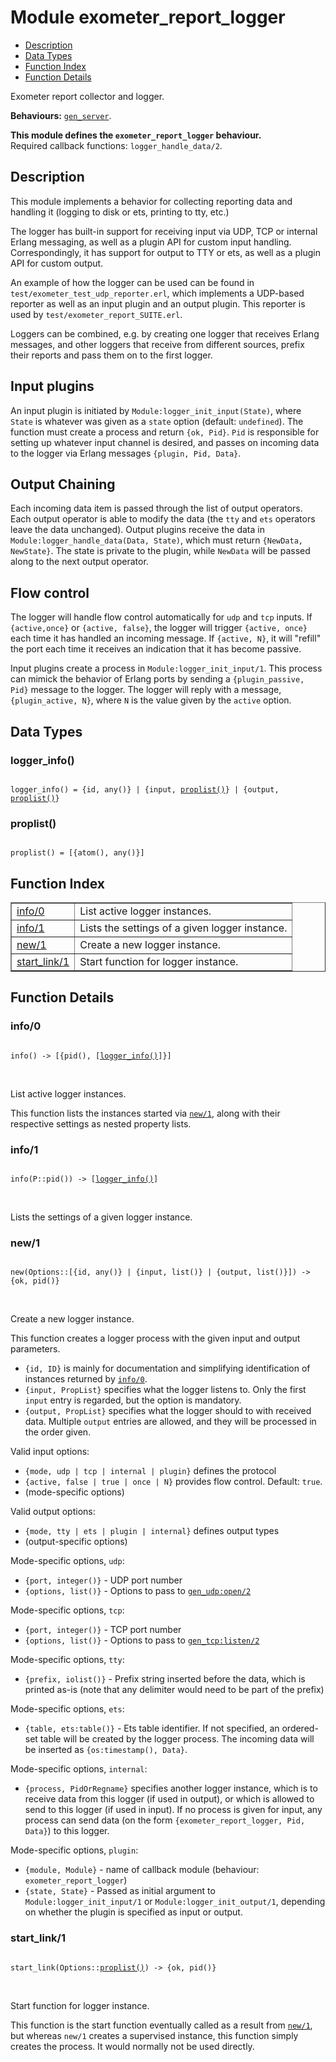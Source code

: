 

# Module exometer_report_logger #
* [Description](#description)
* [Data Types](#types)
* [Function Index](#index)
* [Function Details](#functions)

Exometer report collector and logger.

__Behaviours:__ [`gen_server`](gen_server.md).

__This module defines the `exometer_report_logger` behaviour.__<br /> Required callback functions: `logger_handle_data/2`.

<a name="description"></a>

## Description ##

This module implements a behavior for collecting reporting data and
handling it (logging to disk or ets, printing to tty, etc.)

The logger has built-in support for receiving input via UDP, TCP or
internal Erlang messaging, as well as a plugin API for custom input
handling. Correspondingly, it has support for output to TTY or ets, as
well as a plugin API for custom output.

An example of how the logger can be used can be found in
`test/exometer_test_udp_reporter.erl`, which implements a UDP-based
reporter as well as an input plugin and an output plugin. This reporter
is used by `test/exometer_report_SUITE.erl`.

Loggers can be combined, e.g. by creating one logger that receives Erlang
messages, and other loggers that receive from different sources, prefix
their reports and pass them on to the first logger.


## Input plugins ##

An input plugin is initiated by `Module:logger_init_input(State)`, where
`State` is whatever was given as a `state` option (default: `undefined`).
The function must create a process and return `{ok, Pid}`. `Pid` is
responsible for setting up whatever input channel is desired, and passes
on incoming data to the logger via Erlang messages `{plugin, Pid, Data}`.


## Output Chaining ##

Each incoming data item is passed through the list of output operators.
Each output operator is able to modify the data (the `tty` and `ets`
operators leave the data unchanged). Output plugins receive the data
in `Module:logger_handle_data(Data, State)`, which must return
`{NewData, NewState}`. The state is private to the plugin, while `NewData`
will be passed along to the next output operator.


## Flow control ##

The logger will handle flow control automatically for `udp` and `tcp`
inputs. If `{active,once}` or `{active, false}`, the logger will trigger
`{active, once}` each time it has handled an incoming message.
If `{active, N}`, it will "refill" the port each time it receives an
indication that it has become passive.

Input plugins create a process in `Module:logger_init_input/1`. This process
can mimick the behavior of Erlang ports by sending a `{plugin_passive, Pid}`
message to the logger. The logger will reply with a message,
`{plugin_active, N}`, where `N` is the value given by the `active` option.
<a name="types"></a>

## Data Types ##




### <a name="type-logger_info">logger_info()</a> ###


<pre><code>
logger_info() = {id, any()} | {input, <a href="#type-proplist">proplist()</a>} | {output, <a href="#type-proplist">proplist()</a>}
</code></pre>




### <a name="type-proplist">proplist()</a> ###


<pre><code>
proplist() = [{atom(), any()}]
</code></pre>

<a name="index"></a>

## Function Index ##


<table width="100%" border="1" cellspacing="0" cellpadding="2" summary="function index"><tr><td valign="top"><a href="#info-0">info/0</a></td><td>List active logger instances.</td></tr><tr><td valign="top"><a href="#info-1">info/1</a></td><td>Lists the settings of a given logger instance.</td></tr><tr><td valign="top"><a href="#new-1">new/1</a></td><td>Create a new logger instance.</td></tr><tr><td valign="top"><a href="#start_link-1">start_link/1</a></td><td>Start function for logger instance.</td></tr></table>


<a name="functions"></a>

## Function Details ##

<a name="info-0"></a>

### info/0 ###

<pre><code>
info() -&gt; [{pid(), [<a href="#type-logger_info">logger_info()</a>]}]
</code></pre>
<br />

List active logger instances.

This function lists the instances started via [`new/1`](#new-1), along with their
respective settings as nested property lists.

<a name="info-1"></a>

### info/1 ###

<pre><code>
info(P::pid()) -&gt; [<a href="#type-logger_info">logger_info()</a>]
</code></pre>
<br />

Lists the settings of a given logger instance.

<a name="new-1"></a>

### new/1 ###

<pre><code>
new(Options::[{id, any()} | {input, list()} | {output, list()}]) -&gt; {ok, pid()}
</code></pre>
<br />

Create a new logger instance.

This function creates a logger process with the given input and output
parameters.

* `{id, ID}` is mainly for documentation and simplifying identification
of instances returned by [`info/0`](#info-0).
* `{input, PropList}` specifies what the logger listens to. Only the first
`input` entry is regarded, but the option is mandatory.
* `{output, PropList}` specifies what the logger should to with received
data. Multiple `output` entries are allowed, and they will be processed
in the order given.

Valid input options:

* `{mode, udp | tcp | internal | plugin}` defines the protocol
* `{active, false | true | once | N}` provides flow control. Default: `true`.
* (mode-specific options)

Valid output options:

* `{mode, tty | ets | plugin | internal}` defines output types
* (output-specific options)

Mode-specific options, `udp`:

* `{port, integer()}` - UDP port number
* `{options, list()}` - Options to pass to [`gen_udp:open/2`](gen_udp.md#open-2)

Mode-specific options, `tcp`:

* `{port, integer()}` - TCP port number
* `{options, list()}` - Options to pass to [`gen_tcp:listen/2`](gen_tcp.md#listen-2)

Mode-specific options, `tty`:

* `{prefix, iolist()}` - Prefix string inserted before the data, which is
printed as-is (note that any delimiter would need to be part of the prefix)

Mode-specific options, `ets`:
* `{table, ets:table()}` - Ets table identifier. If not specified, an
ordered-set table will be created by the logger process. The incoming
data will be inserted as `{os:timestamp(), Data}`.

Mode-specific options, `internal`:
* `{process, PidOrRegname}` specifies another logger instance, which is to
receive data from this logger (if used in output), or which is allowed
to send to this logger (if used in input). If no process is given for
input, any process can send data (on the form
`{exometer_report_logger, Pid, Data}`) to this logger.

Mode-specific options, `plugin`:

* `{module, Module}` - name of callback module
(behaviour: `exometer_report_logger`)
* `{state, State}` - Passed as initial argument to
`Module:logger_init_input/1` or `Module:logger_init_output/1`, depending
on whether the plugin is specified as input or output.

<a name="start_link-1"></a>

### start_link/1 ###

<pre><code>
start_link(Options::<a href="#type-proplist">proplist()</a>) -&gt; {ok, pid()}
</code></pre>
<br />

Start function for logger instance.

This function is the start function eventually called as a result from
[`new/1`](#new-1), but whereas `new/1` creates a supervised instance, this
function simply creates the process. It would normally not be used directly.

